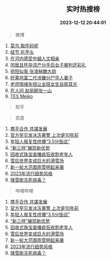 <div align="center"><h2>实时热搜榜</h2><h4>2023-12-12 20:44:01</h4></div>

> 微博  

1. [菜鸟 取件码呢](https://s.weibo.com/weibo?q=%E8%8F%9C%E9%B8%9F%20%E5%8F%96%E4%BB%B6%E7%A0%81%E5%91%A2&t=31&band_rank=1&Refer=top)<br />
2. [结节 吃芋头](https://s.weibo.com/weibo?q=%E7%BB%93%E8%8A%82%20%E5%90%83%E8%8A%8B%E5%A4%B4&t=31&band_rank=2&Refer=top)<br />
3. [在河内感受中越人文相亲](https://s.weibo.com/weibo?q=%23%E5%9C%A8%E6%B2%B3%E5%86%85%E6%84%9F%E5%8F%97%E4%B8%AD%E8%B6%8A%E4%BA%BA%E6%96%87%E7%9B%B8%E4%BA%B2%23&t=31&band_rank=3&Refer=top)<br />
4. [同居且怀孕流产分手后女子被判还彩礼](https://s.weibo.com/weibo?q=%23%E5%90%8C%E5%B1%85%E4%B8%94%E6%80%80%E5%AD%95%E6%B5%81%E4%BA%A7%E5%88%86%E6%89%8B%E5%90%8E%E5%A5%B3%E5%AD%90%E8%A2%AB%E5%88%A4%E8%BF%98%E5%BD%A9%E7%A4%BC%23&t=31&band_rank=4&Refer=top)<br />
5. [骄阳似我 张凌赫魏大勋](https://s.weibo.com/weibo?q=%E9%AA%84%E9%98%B3%E4%BC%BC%E6%88%91%20%E5%BC%A0%E5%87%8C%E8%B5%AB%E9%AD%8F%E5%A4%A7%E5%8B%8B&t=31&band_rank=5&Refer=top)<br />
6. [好莱坞富二代涉嫌分尸华人妻子](https://s.weibo.com/weibo?q=%23%E5%A5%BD%E8%8E%B1%E5%9D%9E%E5%AF%8C%E4%BA%8C%E4%BB%A3%E6%B6%89%E5%AB%8C%E5%88%86%E5%B0%B8%E5%8D%8E%E4%BA%BA%E5%A6%BB%E5%AD%90%23&t=31&band_rank=6&Refer=top)<br />
7. [老师情绪失控让全班女生自扇耳光](https://s.weibo.com/weibo?q=%23%E8%80%81%E5%B8%88%E6%83%85%E7%BB%AA%E5%A4%B1%E6%8E%A7%E8%AE%A9%E5%85%A8%E7%8F%AD%E5%A5%B3%E7%94%9F%E8%87%AA%E6%89%87%E8%80%B3%E5%85%89%23&t=31&band_rank=7&Refer=top)<br />
8. [在人间 赵丽颖张一山](https://s.weibo.com/weibo?q=%E5%9C%A8%E4%BA%BA%E9%97%B4%20%E8%B5%B5%E4%B8%BD%E9%A2%96%E5%BC%A0%E4%B8%80%E5%B1%B1&t=31&band_rank=8&Refer=top)<br />
9. [TES Meiko](https://s.weibo.com/weibo?q=TES%20Meiko&t=31&band_rank=9&Refer=top)<br />

> 知乎  


> 百度  

1. [携手合作 共谋发展](https://www.baidu.com/s?wd=%E6%90%BA%E6%89%8B%E5%90%88%E4%BD%9C+%E5%85%B1%E8%B0%8B%E5%8F%91%E5%B1%95&sa=fyb_news&rsv_dl=fyb_news)<br />
2. [官方罕见发冰冻黄警 上次是10年前](https://www.baidu.com/s?wd=%E5%AE%98%E6%96%B9%E7%BD%95%E8%A7%81%E5%8F%91%E5%86%B0%E5%86%BB%E9%BB%84%E8%AD%A6+%E4%B8%8A%E6%AC%A1%E6%98%AF10%E5%B9%B4%E5%89%8D&sa=fyb_news&rsv_dl=fyb_news)<br />
3. [年轻人报复性挤爆“3.5分饭店”](https://www.baidu.com/s?wd=%E5%B9%B4%E8%BD%BB%E4%BA%BA%E6%8A%A5%E5%A4%8D%E6%80%A7%E6%8C%A4%E7%88%86%E2%80%9C3.5%E5%88%86%E9%A5%AD%E5%BA%97%E2%80%9D&sa=fyb_news&rsv_dl=fyb_news)<br />
4. [“新三样”展现新优势](https://www.baidu.com/s?wd=%E2%80%9C%E6%96%B0%E4%B8%89%E6%A0%B7%E2%80%9D%E5%B1%95%E7%8E%B0%E6%96%B0%E4%BC%98%E5%8A%BF&sa=fyb_news&rsv_dl=fyb_news)<br />
5. [回收式珠宝直播疯狂收割老年人](https://www.baidu.com/s?wd=%E5%9B%9E%E6%94%B6%E5%BC%8F%E7%8F%A0%E5%AE%9D%E7%9B%B4%E6%92%AD%E7%96%AF%E7%8B%82%E6%94%B6%E5%89%B2%E8%80%81%E5%B9%B4%E4%BA%BA&sa=fyb_news&rsv_dl=fyb_news)<br />
6. [雪后世界变成巨大的滑雪场](https://www.baidu.com/s?wd=%E9%9B%AA%E5%90%8E%E4%B8%96%E7%95%8C%E5%8F%98%E6%88%90%E5%B7%A8%E5%A4%A7%E7%9A%84%E6%BB%91%E9%9B%AA%E5%9C%BA&sa=fyb_news&rsv_dl=fyb_news)<br />
7. [新一轮大范围雨雪明起来袭](https://www.baidu.com/s?wd=%E6%96%B0%E4%B8%80%E8%BD%AE%E5%A4%A7%E8%8C%83%E5%9B%B4%E9%9B%A8%E9%9B%AA%E6%98%8E%E8%B5%B7%E6%9D%A5%E8%A2%AD&sa=fyb_news&rsv_dl=fyb_news)<br />
8. [2023年流行趋势风格](https://www.baidu.com/s?wd=2023%E5%B9%B4%E6%B5%81%E8%A1%8C%E8%B6%8B%E5%8A%BF%E9%A3%8E%E6%A0%BC&sa=fyb_news&rsv_dl=fyb_news)<br />
9. [降雪能冻死病毒？](https://www.baidu.com/s?wd=%E9%99%8D%E9%9B%AA%E8%83%BD%E5%86%BB%E6%AD%BB%E7%97%85%E6%AF%92%EF%BC%9F&sa=fyb_news&rsv_dl=fyb_news)<br />

> 哔哩哔哩  

1. [携手合作 共谋发展](https://www.baidu.com/s?wd=%E6%90%BA%E6%89%8B%E5%90%88%E4%BD%9C+%E5%85%B1%E8%B0%8B%E5%8F%91%E5%B1%95&sa=fyb_news&rsv_dl=fyb_news)<br />
2. [官方罕见发冰冻黄警 上次是10年前](https://www.baidu.com/s?wd=%E5%AE%98%E6%96%B9%E7%BD%95%E8%A7%81%E5%8F%91%E5%86%B0%E5%86%BB%E9%BB%84%E8%AD%A6+%E4%B8%8A%E6%AC%A1%E6%98%AF10%E5%B9%B4%E5%89%8D&sa=fyb_news&rsv_dl=fyb_news)<br />
3. [年轻人报复性挤爆“3.5分饭店”](https://www.baidu.com/s?wd=%E5%B9%B4%E8%BD%BB%E4%BA%BA%E6%8A%A5%E5%A4%8D%E6%80%A7%E6%8C%A4%E7%88%86%E2%80%9C3.5%E5%88%86%E9%A5%AD%E5%BA%97%E2%80%9D&sa=fyb_news&rsv_dl=fyb_news)<br />
4. [“新三样”展现新优势](https://www.baidu.com/s?wd=%E2%80%9C%E6%96%B0%E4%B8%89%E6%A0%B7%E2%80%9D%E5%B1%95%E7%8E%B0%E6%96%B0%E4%BC%98%E5%8A%BF&sa=fyb_news&rsv_dl=fyb_news)<br />
5. [回收式珠宝直播疯狂收割老年人](https://www.baidu.com/s?wd=%E5%9B%9E%E6%94%B6%E5%BC%8F%E7%8F%A0%E5%AE%9D%E7%9B%B4%E6%92%AD%E7%96%AF%E7%8B%82%E6%94%B6%E5%89%B2%E8%80%81%E5%B9%B4%E4%BA%BA&sa=fyb_news&rsv_dl=fyb_news)<br />
6. [雪后世界变成巨大的滑雪场](https://www.baidu.com/s?wd=%E9%9B%AA%E5%90%8E%E4%B8%96%E7%95%8C%E5%8F%98%E6%88%90%E5%B7%A8%E5%A4%A7%E7%9A%84%E6%BB%91%E9%9B%AA%E5%9C%BA&sa=fyb_news&rsv_dl=fyb_news)<br />
7. [新一轮大范围雨雪明起来袭](https://www.baidu.com/s?wd=%E6%96%B0%E4%B8%80%E8%BD%AE%E5%A4%A7%E8%8C%83%E5%9B%B4%E9%9B%A8%E9%9B%AA%E6%98%8E%E8%B5%B7%E6%9D%A5%E8%A2%AD&sa=fyb_news&rsv_dl=fyb_news)<br />
8. [2023年流行趋势风格](https://www.baidu.com/s?wd=2023%E5%B9%B4%E6%B5%81%E8%A1%8C%E8%B6%8B%E5%8A%BF%E9%A3%8E%E6%A0%BC&sa=fyb_news&rsv_dl=fyb_news)<br />
9. [降雪能冻死病毒？](https://www.baidu.com/s?wd=%E9%99%8D%E9%9B%AA%E8%83%BD%E5%86%BB%E6%AD%BB%E7%97%85%E6%AF%92%EF%BC%9F&sa=fyb_news&rsv_dl=fyb_news)<br />
